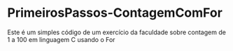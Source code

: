 # PrimeirosPassos-ContagemComFor
Este é um simples código de um exercício da faculdade sobre contagem de 1 a 100 em linguagem C usando o For

